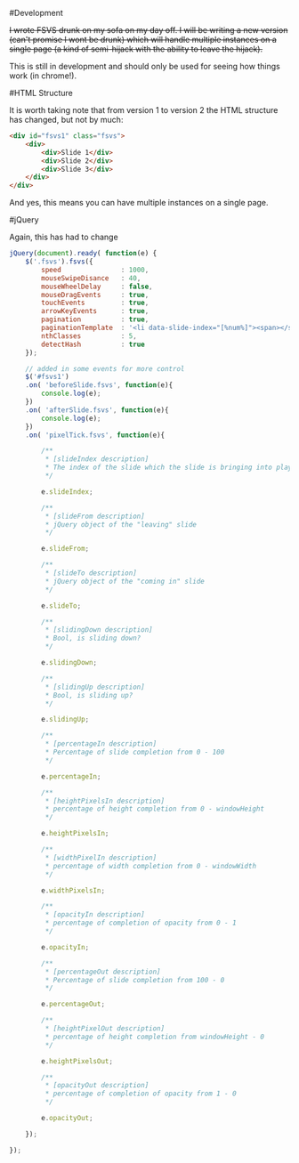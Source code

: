 #Development

~~I wrote FSVS drunk on my sofa on my day off. I will be writing a new version (can't promise I wont be drunk) which will handle multiple instances on a single page (a kind of semi-hijack with the ability to leave the hijack).~~

This is still in development and should only be used for seeing how things work (in chrome!).


#HTML Structure

It is worth taking note that from version 1 to version 2 the HTML structure has changed, but not by much:

```html
<div id="fsvs1" class="fsvs">
	<div>
		<div>Slide 1</div>
		<div>Slide 2</div>
		<div>Slide 3</div>
	</div>
</div>
```

And yes, this means you can have multiple instances on a single page.

#jQuery

Again, this has had to change

```javascript
jQuery(document).ready( function(e) {
	$('.fsvs').fsvs({
		speed 				: 1000,
		mouseSwipeDisance 	: 40,
		mouseWheelDelay 	: false,
		mouseDragEvents 	: true,
		touchEvents 		: true,
		arrowKeyEvents 		: true,
		pagination 			: true,
		paginationTemplate	: '<li data-slide-index="[%num%]"><span></span></li>',
		nthClasses 			: 5,
		detectHash 			: true
	});

	// added in some events for more control
	$('#fsvs1')
	.on( 'beforeSlide.fsvs', function(e){
		console.log(e);
	})
	.on( 'afterSlide.fsvs', function(e){
		console.log(e);
	})
	.on( 'pixelTick.fsvs', function(e){

		/**
		 * [slideIndex description]
		 * The index of the slide which the slide is bringing into play
		 */

		e.slideIndex;

		/**
		 * [slideFrom description]
		 * jQuery object of the "leaving" slide
		 */

		e.slideFrom;

		/**
		 * [slideTo description]
		 * jQuery object of the "coming in" slide
		 */

		e.slideTo;

		/**
		 * [slidingDown description]
		 * Bool, is sliding down?
		 */

		e.slidingDown;

		/**
		 * [slidingUp description]
		 * Bool, is sliding up?
		 */

		e.slidingUp;

		/**
		 * [percentageIn description]
		 * Percentage of slide completion from 0 - 100
		 */

		e.percentageIn;

		/**
		 * [heightPixelsIn description]
		 * percentage of height completion from 0 - windowHeight
		 */

		e.heightPixelsIn;

		/**
		 * [widthPixelIn description]
		 * percentage of width completion from 0 - windowWidth
		 */

		e.widthPixelsIn;

		/**
		 * [opacityIn description]
		 * percentage of completion of opacity from 0 - 1
		 */

		e.opacityIn;

		/**
		 * [percentageOut description]
		 * Percentage of slide completion from 100 - 0
		 */

		e.percentageOut;

		/**
		 * [heightPixelOut description]
		 * percentage of height completion from windowHeight - 0
		 */

		e.heightPixelsOut;

		/**
		 * [opacityOut description]
		 * percentage of completion of opacity from 1 - 0
		 */

		e.opacityOut;

	});

});
```
